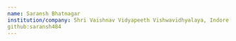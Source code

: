 ```yaml
---
name: Saransh Bhatnagar
institution/company: Shri Vaishnav Vidyapeeth Vishwavidhyalaya, Indore
github:saransh484
---
```

